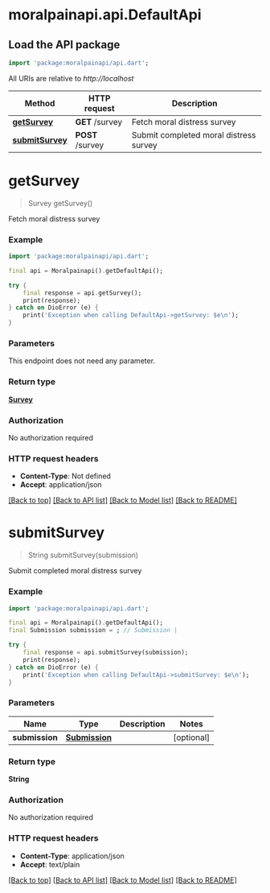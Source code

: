 # moralpainapi.api.DefaultApi

## Load the API package
```dart
import 'package:moralpainapi/api.dart';
```

All URIs are relative to *http://localhost*

Method | HTTP request | Description
------------- | ------------- | -------------
[**getSurvey**](DefaultApi.md#getsurvey) | **GET** /survey | Fetch moral distress survey
[**submitSurvey**](DefaultApi.md#submitsurvey) | **POST** /survey | Submit completed moral distress survey


# **getSurvey**
> Survey getSurvey()

Fetch moral distress survey

### Example
```dart
import 'package:moralpainapi/api.dart';

final api = Moralpainapi().getDefaultApi();

try {
    final response = api.getSurvey();
    print(response);
} catch on DioError (e) {
    print('Exception when calling DefaultApi->getSurvey: $e\n');
}
```

### Parameters
This endpoint does not need any parameter.

### Return type

[**Survey**](Survey.md)

### Authorization

No authorization required

### HTTP request headers

 - **Content-Type**: Not defined
 - **Accept**: application/json

[[Back to top]](#) [[Back to API list]](../README.md#documentation-for-api-endpoints) [[Back to Model list]](../README.md#documentation-for-models) [[Back to README]](../README.md)

# **submitSurvey**
> String submitSurvey(submission)

Submit completed moral distress survey

### Example
```dart
import 'package:moralpainapi/api.dart';

final api = Moralpainapi().getDefaultApi();
final Submission submission = ; // Submission | 

try {
    final response = api.submitSurvey(submission);
    print(response);
} catch on DioError (e) {
    print('Exception when calling DefaultApi->submitSurvey: $e\n');
}
```

### Parameters

Name | Type | Description  | Notes
------------- | ------------- | ------------- | -------------
 **submission** | [**Submission**](Submission.md)|  | [optional] 

### Return type

**String**

### Authorization

No authorization required

### HTTP request headers

 - **Content-Type**: application/json
 - **Accept**: text/plain

[[Back to top]](#) [[Back to API list]](../README.md#documentation-for-api-endpoints) [[Back to Model list]](../README.md#documentation-for-models) [[Back to README]](../README.md)

